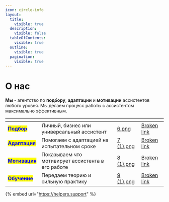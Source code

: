 ```yaml
---
icon: circle-info
layout:
  title:
    visible: true
  description:
    visible: false
  tableOfContents:
    visible: true
  outline:
    visible: true
  pagination:
    visible: true
---
```


# О нас

**Мы** - агентство по **подбору**, **адаптации** и **мотивации** ассистентов любого уровня. Мы делаем процесс работы с ассистентом максимально эффективным.

<table data-view="cards"><thead><tr><th></th><th></th><th data-hidden data-card-cover data-type="files"></th><th data-hidden data-card-target data-type="content-ref"></th></tr></thead><tbody><tr><td><mark style="color:blue;"><strong>Подбор</strong></mark></td><td>Личный, бизнес или универсальный ассистент</td><td><a href=".gitbook/assets/6.png">6.png</a></td><td><a href="broken-reference">Broken link</a></td></tr><tr><td><mark style="color:blue;"><strong>Адаптация</strong></mark></td><td>Помогаем с адаптацией на испытательном сроке</td><td><a href=".gitbook/assets/7 (1).png">7 (1).png</a></td><td><a href="broken-reference">Broken link</a></td></tr><tr><td><mark style="color:blue;"><strong>Мотивация</strong></mark></td><td>Показываем что мотивирует ассистента в его работе</td><td><a href=".gitbook/assets/8 (1).png">8 (1).png</a></td><td><a href="broken-reference">Broken link</a></td></tr><tr><td><mark style="color:blue;"><strong>Обучение</strong></mark></td><td>Передаем теорию и сильную практику</td><td><a href=".gitbook/assets/9 (1).png">9 (1).png</a></td><td><a href="broken-reference">Broken link</a></td></tr></tbody></table>

{% embed url="https://helpers.support" %}

